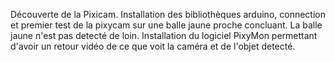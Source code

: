 Découverte de la Pixicam.
Installation des bibliothèques arduino, connection et premier test de la pixycam sur une balle jaune proche concluant.
La balle jaune n'est pas detecté de loin.
Installation du logiciel PixyMon permettant d'avoir un retour vidéo de ce que voit la caméra et de l'objet detecté.
